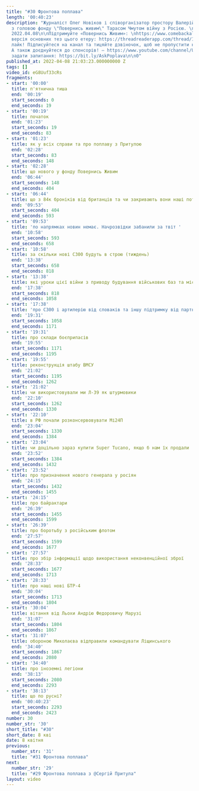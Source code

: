 ```yaml
---
title: "#30 Фронтова поплава"
length: '00:40:23'
description: "Журналіст Олег Новіков і співорганізатор простору Валерій Агєєв обговорюють
  з головою фонду \"Повернись живим\" Тарасом Чмутом війну з Росією. \n\nВипуск за
  2022.04.08\n\nПідтримуйте «Повернись Живим»: \nhttps://www.comebackalive.in.ua/donate\n\nТекстова
  версія основних тез цього етеру: https://threadreaderapp.com/thread/1512526066673459200.html\n\nСтавте
  лайк! Підписуйтеся на канал та тицяйте дзвіночок, щоб не пропустити наступні трансляції.
  А також доєднуйтеся до спонсорів! – https://www.youtube.com/channel/UCwCkRo2WQx_9JRWISLC47fw/join\n\n‼️Щоб
  задати запитання: https://bit.ly/AskPoplava\n\n0"
published_at: 2022-04-08 21:03:23.000000000 Z
tags: []
video_id: eG8Uuf33cRs
fragments:
- start: '00:00'
  title: п'ятнична тиша
  end: '00:19'
  start_seconds: 0
  end_seconds: 19
- start: '00:19'
  title: початок
  end: '01:23'
  start_seconds: 19
  end_seconds: 83
- start: '01:23'
  title: як у всіх справи та про поплаву з Притулою
  end: '02:28'
  start_seconds: 83
  end_seconds: 148
- start: '02:28'
  title: що нового у фонду Повернись Живим
  end: '06:44'
  start_seconds: 148
  end_seconds: 404
- start: '06:44'
  title: що з 84к броніків від британців та чи закривають вони наші потреби
  end: '09:53'
  start_seconds: 404
  end_seconds: 593
- start: '09:53'
  title: 'по напрямках новин немає. Начрозвідки забанили за твіт '
  end: '10:58'
  start_seconds: 593
  end_seconds: 658
- start: '10:58'
  title: за скільки нові С300 будуть в строю (тиждень)
  end: '13:38'
  start_seconds: 658
  end_seconds: 818
- start: '13:38'
  title: які уроки цієї війни з приводу будування військових баз та містечок
  end: '17:38'
  start_seconds: 818
  end_seconds: 1058
- start: '17:38'
  title: 'про С300 і артилерію від словаків та іншу підтримку від партнерів '
  end: '19:31'
  start_seconds: 1058
  end_seconds: 1171
- start: '19:31'
  title: про склади боєприпасів
  end: '19:55'
  start_seconds: 1171
  end_seconds: 1195
- start: '19:55'
  title: реконструкція штабу ВМСУ
  end: '21:02'
  start_seconds: 1195
  end_seconds: 1262
- start: '21:02'
  title: чи використовували ми Л-39 як штурмовики
  end: '22:10'
  start_seconds: 1262
  end_seconds: 1330
- start: '22:10'
  title: в РФ почали розконсервовувати Мі24П
  end: '23:04'
  start_seconds: 1330
  end_seconds: 1384
- start: '23:04'
  title: чи доцільно зараз купити Super Tucano, якщо б нам їх продали
  end: '23:52'
  start_seconds: 1384
  end_seconds: 1432
- start: '23:52'
  title: про призначення нового генерала у росіян
  end: '24:15'
  start_seconds: 1432
  end_seconds: 1455
- start: '24:15'
  title: про байрактари
  end: '26:39'
  start_seconds: 1455
  end_seconds: 1599
- start: '26:39'
  title: про боротьбу з російським флотом
  end: '27:57'
  start_seconds: 1599
  end_seconds: 1677
- start: '27:57'
  title: про збір інформації щодо використання неконвенційної зброї
  end: '28:33'
  start_seconds: 1677
  end_seconds: 1713
- start: '28:33'
  title: про наші нові БТР-4
  end: '30:04'
  start_seconds: 1713
  end_seconds: 1804
- start: '30:04'
  title: вітання від Льохи Андрію Федоровичу Марузі
  end: '31:07'
  start_seconds: 1804
  end_seconds: 1867
- start: '31:07'
  title: обороною Миколаєва відправили командувати Ліщинського
  end: '34:40'
  start_seconds: 1867
  end_seconds: 2080
- start: '34:40'
  title: про іноземні легіони
  end: '38:13'
  start_seconds: 2080
  end_seconds: 2293
- start: '38:13'
  title: що по русні?
  end: '00:40:23'
  start_seconds: 2293
  end_seconds: 2423
number: 30
number_str: '30'
short_title: "#30"
short_date: 8 кві
date: 8 квітня
previous:
  number_str: '31'
  title: "#31 Фронтова поплава"
next:
  number_str: '29'
  title: "#29 Фронтова поплава з @Сергій Притула"
layout: video
---
```

